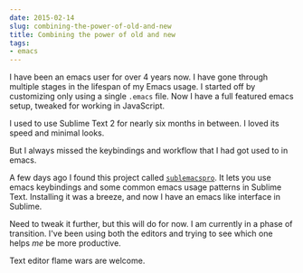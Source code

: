 ```yaml
---
date: 2015-02-14
slug: combining-the-power-of-old-and-new
title: Combining the power of old and new
tags:
- emacs
---
```


I have been an emacs user for over 4 years now. I have gone through multiple stages in the lifespan of my Emacs usage. I started off by customizing only using a single `.emacs` file. Now I have a full featured emacs setup, tweaked for working in JavaScript.

I used to use Sublime Text 2 for nearly six months in between. I loved its speed and minimal looks.

<!-- more -->

But I always missed the keybindings and workflow that I had got used to in emacs.

A few days ago I found this project called [`sublemacspro`](https://github.com/grundprinzip/sublemacspro). It lets you use emacs keybindings and some common emacs usage patterns in Sublime Text. Installing it was a breeze, and now I have an emacs like interface in Sublime.

Need to tweak it further, but this will do for now.  I am currently in a phase of transition. I've been using both the editors and trying to see which one helps _me_ be more productive.

Text editor flame wars are welcome.
